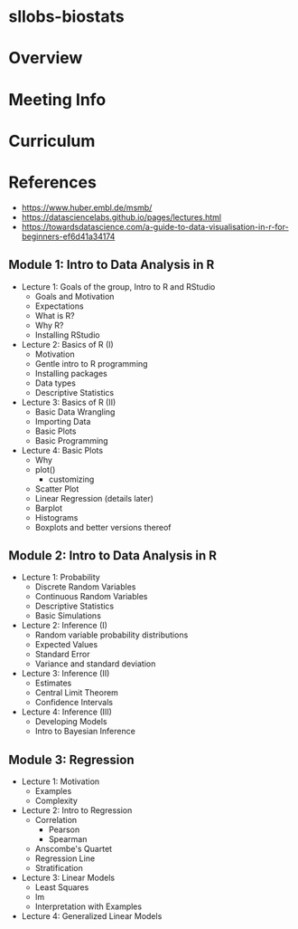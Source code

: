 # sllobs-biostats

Overview
========

Meeting Info
============

Curriculum
==========

References
==========
- https://www.huber.embl.de/msmb/
- https://datasciencelabs.github.io/pages/lectures.html
- https://towardsdatascience.com/a-guide-to-data-visualisation-in-r-for-beginners-ef6d41a34174

Module 1: Intro to Data Analysis in R
-------------------------------------
- Lecture 1: Goals of the group, Intro to R and RStudio
    - Goals and Motivation
    - Expectations
    - What is R?
    - Why R?
    - Installing RStudio
- Lecture 2: Basics of R (I)
    - Motivation
    - Gentle intro to R programming
    - Installing packages
    - Data types
    - Descriptive Statistics
- Lecture 3: Basics of R (II)
    - Basic Data Wrangling
    - Importing Data
    - Basic Plots
    - Basic Programming
- Lecture 4: Basic Plots
	- Why
    - plot()
        - customizing
    - Scatter Plot
    - Linear Regression (details later)
    - Barplot
    - Histograms
    - Boxplots and better versions thereof

Module 2: Intro to Data Analysis in R
-------------------------------------
- Lecture 1: Probability
    - Discrete Random Variables
    - Continuous Random Variables
    - Descriptive Statistics
    - Basic Simulations
- Lecture 2: Inference (I)
    - Random variable probability distributions
    - Expected Values
    - Standard Error
    - Variance and standard deviation
- Lecture 3: Inference (II)
    - Estimates
    - Central Limit Theorem
    - Confidence Intervals
- Lecture 4: Inference (III)
    - Developing Models
    - Intro to Bayesian Inference

Module 3: Regression
-------------------------------------
- Lecture 1: Motivation
    - Examples
    - Complexity
- Lecture 2: Intro to Regression
    - Correlation
    	- Pearson
    	- Spearman
    - Anscombe's Quartet
    - Regression Line
    - Stratification
- Lecture 3: Linear Models
    - Least Squares
    - lm
    - Interpretation with Examples
- Lecture 4: Generalized Linear Models 